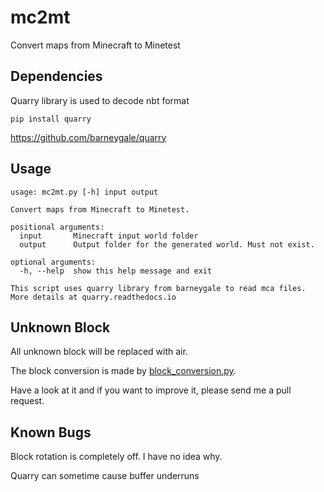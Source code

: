# mc2mt
Convert maps from Minecraft to Minetest

## Dependencies

Quarry library is used to decode nbt format 

`pip install quarry` 

https://github.com/barneygale/quarry

## Usage
```
usage: mc2mt.py [-h] input output

Convert maps from Minecraft to Minetest.

positional arguments:
  input       Minecraft input world folder
  output      Output folder for the generated world. Must not exist.

optional arguments:
  -h, --help  show this help message and exit

This script uses quarry library from barneygale to read mca files. More details at quarry.readthedocs.io
```

## Unknown Block

All unknown block will be replaced with air.

The block conversion is made by [block_conversion.py](block_conversion.py).

Have a look at it and if you want to improve it, please send me a pull request.

## Known Bugs

Block rotation is completely off. I have no idea why.

Quarry can sometime cause buffer underruns 
